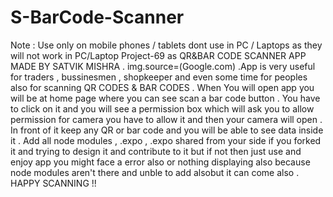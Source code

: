 # S-BarCode-Scanner
Note : Use only on mobile phones / tablets dont use in PC / Laptops as they will not work in PC/Laptop
Project-69 as QR&amp;BAR CODE SCANNER APP MADE BY SATVIK MISHRA . img.source=(Google.com) .App is very useful for traders , bussinesmen , shopkeeper and even some time for peoples also for scanning QR CODES &amp; BAR CODES . When You will open app you will be at home page where you can see scan a bar code button . You have to click on it and you will see a permission box which will ask you to allow permission for camera you have to allow it and then your camera will open . In front of it keep any QR or bar code and you will be able to see data inside it . Add all node modules , .expo , .expo shared from your side if you forked it and trying to design it and contribute to it but if not then just use and enjoy app you might face a error also or nothing displaying also because node modules aren't there and unble to add alsobut it can come also .     HAPPY SCANNING !! 
